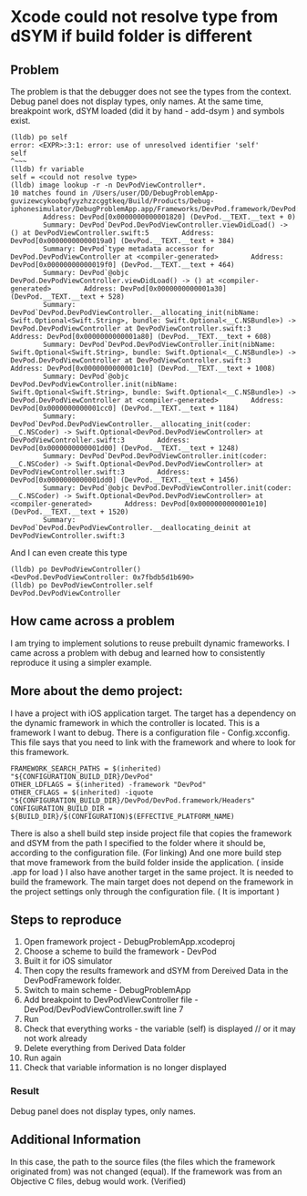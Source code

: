 # Xcode could not resolve type from dSYM if build folder is different

## Problem
The problem is that the debugger does not see the types from the context.
Debug panel does not display types, only names.
At the same time, breakpoint work, dSYM loaded (did it by hand - add-dsym ) and symbols exist.

```
(lldb) po self
error: <EXPR>:3:1: error: use of unresolved identifier 'self'
self
^~~~
(lldb) fr variable
self = <could not resolve type>
(lldb) image lookup -r -n DevPodViewController*.
10 matches found in /Users/user/DD/DebugProblemApp-guvizewcykoobqfyyzhzzcggtkeq/Build/Products/Debug-iphonesimulator/DebugProblemApp.app/Frameworks/DevPod.framework/DevPod:
        Address: DevPod[0x0000000000001820] (DevPod.__TEXT.__text + 0)
        Summary: DevPod`DevPod.DevPodViewController.viewDidLoad() -> () at DevPodViewController.swift:5        Address: DevPod[0x00000000000019a0] (DevPod.__TEXT.__text + 384)
        Summary: DevPod`type metadata accessor for DevPod.DevPodViewController at <compiler-generated>        Address: DevPod[0x00000000000019f0] (DevPod.__TEXT.__text + 464)
        Summary: DevPod`@objc DevPod.DevPodViewController.viewDidLoad() -> () at <compiler-generated>        Address: DevPod[0x0000000000001a30] (DevPod.__TEXT.__text + 528)
        Summary: DevPod`DevPod.DevPodViewController.__allocating_init(nibName: Swift.Optional<Swift.String>, bundle: Swift.Optional<__C.NSBundle>) -> DevPod.DevPodViewController at DevPodViewController.swift:3        Address: DevPod[0x0000000000001a80] (DevPod.__TEXT.__text + 608)
        Summary: DevPod`DevPod.DevPodViewController.init(nibName: Swift.Optional<Swift.String>, bundle: Swift.Optional<__C.NSBundle>) -> DevPod.DevPodViewController at DevPodViewController.swift:3        Address: DevPod[0x0000000000001c10] (DevPod.__TEXT.__text + 1008)
        Summary: DevPod`@objc DevPod.DevPodViewController.init(nibName: Swift.Optional<Swift.String>, bundle: Swift.Optional<__C.NSBundle>) -> DevPod.DevPodViewController at <compiler-generated>        Address: DevPod[0x0000000000001cc0] (DevPod.__TEXT.__text + 1184)
        Summary: DevPod`DevPod.DevPodViewController.__allocating_init(coder: __C.NSCoder) -> Swift.Optional<DevPod.DevPodViewController> at DevPodViewController.swift:3        Address: DevPod[0x0000000000001d00] (DevPod.__TEXT.__text + 1248)
        Summary: DevPod`DevPod.DevPodViewController.init(coder: __C.NSCoder) -> Swift.Optional<DevPod.DevPodViewController> at DevPodViewController.swift:3        Address: DevPod[0x0000000000001dd0] (DevPod.__TEXT.__text + 1456)
        Summary: DevPod`@objc DevPod.DevPodViewController.init(coder: __C.NSCoder) -> Swift.Optional<DevPod.DevPodViewController> at <compiler-generated>        Address: DevPod[0x0000000000001e10] (DevPod.__TEXT.__text + 1520)
        Summary: DevPod`DevPod.DevPodViewController.__deallocating_deinit at DevPodViewController.swift:3
```

And I can even create this type
```
(lldb) po DevPodViewController()
<DevPod.DevPodViewController: 0x7fbdb5d1b690>
(lldb) po DevPodViewController.self
DevPod.DevPodViewController
```

## How came across a problem
I am trying to implement solutions to reuse prebuilt dynamic frameworks.
I came across a problem with debug and learned how to consistently reproduce it using a simpler example.

## More about the demo project:
I have a project with iOS application target. 
The target has a dependency on the dynamic framework in which the controller is located. 
This is a framework I want to debug. There is a configuration file - Config.xcconfig. 
This file says that you need to link with the framework and where to look for this framework.
```
FRAMEWORK_SEARCH_PATHS = $(inherited) "${CONFIGURATION_BUILD_DIR}/DevPod"
OTHER_LDFLAGS = $(inherited) -framework "DevPod"
OTHER_CFLAGS = $(inherited) -iquote "${CONFIGURATION_BUILD_DIR}/DevPod/DevPod.framework/Headers"
CONFIGURATION_BUILD_DIR = ${BUILD_DIR}/$(CONFIGURATION)$(EFFECTIVE_PLATFORM_NAME)
```

There is also a shell build step inside project file that copies the framework and dSYM from the path I specified to the folder where it should be, according to the configuration file. (For linking)
And one more build step that move framework from the build folder inside the application. ( inside .app for load )
I also have another target in the same project. It is needed to build the framework.
The main target does not depend on the framework in the project settings only through the configuration file. ( It is important )

## Steps to reproduce
1. Open framework project - DebugProblemApp.xcodeproj
2. Choose a scheme to build the framework - DevPod
3. Built it for iOS simulator
2. Then copy the results framework and dSYM from Dereived Data in the DevPodFramework folder.
4. Switch to main scheme - DebugProblemApp
5. Add breakpoint to DevPodViewController file - DevPod/DevPodViewController.swift line 7
6. Run
7. Check that everything works - the variable (self) is displayed // or it may not work already
8. Delete everything from Derived Data folder
9. Run again
10. Check that variable information is no longer displayed

### Result
Debug panel does not display types, only names.

## Additional Information
In this case, the path to the source files (the files which the framework originated from) was not changed (equal).
If the framework was from an Objective C files, debug would work. (Verified)
